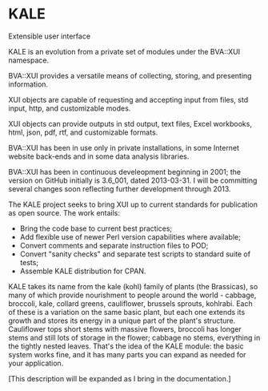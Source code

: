 KALE
====

Extensible user interface

KALE is an evolution from a private set of modules under the BVA::XUI namespace.

BVA::XUI provides a versatile means of collecting, storing, and presenting information.

XUI objects are capable of requesting and accepting input from files, std input, http, and customizable modes.

XUI objects can provide outputs in std output, text files, Excel workbooks, html, json, pdf, rtf, and customizable formats.

BVA::XUI has been in use only in private installations, in some Internet website back-ends and in some data analysis libraries.

BVA::XUI has been in continuous develeopment beginning in 2001; the version on GitHub initially is 3.6_001, dated 2013-03-31. I will be committing several changes soon reflecting further development through 2013.

The KALE project seeks to bring XUI up to current standards for publication as open source. The work entails:
- Bring the code base to current best practices;
- Add flexible use of newer Perl version capabilities where available;
- Convert comments and separate instruction files to POD;
- Convert "sanity checks" and separate test scripts to standard suite of tests;
- Assemble KALE distribution for CPAN.

KALE takes its name from the kale (kohl) family of plants (the Brassicas), so many of which provide nourishment to people around the world - cabbage, broccoli, kale, collard greens, cauliflower, brussels sprouts, kohlrabi. Each of these is a variation on the same basic plant, but each one extends its growth and stores its energy in a unique part of the plant's structure. Cauliflower tops short stems with massive flowers, broccoli has longer stems and still lots of storage in the flower; cabbage no stems, everything in the tightly nested leaves. That's the idea of the KALE module: the basic system works fine, and it has many parts you can expand as needed for your application.

[This description will be expanded as I bring in the documentation.]

